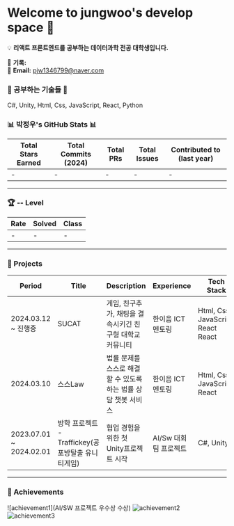 # Welcome to jungwoo's develop space 👋

💡 **리액트 프론트엔드를 공부하는 데이터과학 전공 대학생입니다.**

📜 **기록:**  
📧 **Email:** pjw1346799@naver.com

### 🌱 공부하는 기술들 🌱

C#, Unity, Html, Css, JavaScript, React, Python

### 📊 박정우's GitHub Stats 📊

| Total Stars Earned | Total Commits (2024) | Total PRs | Total Issues | Contributed to (last year) |
| ------------------ | -------------------- | --------- | ------------ | -------------------------- |
| -                  | -                    | -         | -            | -                          |

---

### 🏆 -- Level

| Rate | Solved | Class |
| ---- | ------ | ----- |
| -    | -      | -     |

---

### 🚀 Projects

| Period                  | Title                                             | Description                                                    | Experience             | Tech Stack                         |
| ----------------------- | ------------------------------------------------- | -------------------------------------------------------------- | ---------------------- | ---------------------------------- |
| 2024.03.12 ~ 진행중     | SUCAT                                             | 게임, 친구추가, 채팅을 결속시키긴 친구형 대학교 커뮤니티       | 한이음 ICT 멘토링      | Html, Css, JavaScript, React React |
| 2024.03.10              | 스스Law                                           | 법률 문제를 스스로 해결할 수 있도록 하는 법률 상담 챗봇 서비스 | 한이음 ICT 멘토링      | Html, Css, JavaScript, React       |
| 2023.07.01 ~ 2024.02.01 | 방학 프로젝트 - Traffickey(공포방탈출 유니티게임) | 협업 경험을 위한 첫 Unity프로젝트 시작                         | AI/Sw 대회 팀 프로젝트 | C#, Unity                          |

---

### 🏅 Achievements

![achievement1](AI/SW 프로젝트 우수상 수상)
![achievement2](https://path_to_achievement2_image)
![achievement3](https://path_to_achievement3_image)
